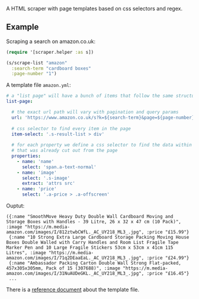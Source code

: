 A HTML scraper with page templates based on css selectors and regex.

## Example

Scraping a search on amazon.co.uk: 

```clojure
(require '[scraper.helper :as s])

(s/scrape-list "amazon"  
  :search-term "cardboard boxes"
  :page-number "1") 
```

A template file `amazon.yml`:
```yaml
# a "list page" will have a bunch of items that follow the same structure
list-page:

  # the exact url path will vary with pagination and query params
  url: 'https://www.amazon.co.uk/s?k=${search-term}&page=${page-number}'
  
  # css selector to find every item in the page 
  item-select: '.s-result-list > div'
  
  # for each property we define a css selector to find the data within the item html 
  # that was already cut out from the page 
  properties:
    - name: 'name'
      select: 'span.a-text-normal'
    - name: 'image'
      select: '.s-image'
      extract: 'attrs src'
    - name: 'price'
      select: '.a-price > .a-offscreen'
```

Ouptut:
```
({:name "SmoothMove Heavy Duty Double Wall Cardboard Moving and Storage Boxes with Handles - 39 Litre, 26 x 32 x 47 cm (10 Pack)", :image "https://m.media-amazon.com/images/I/812ztwbCWfL._AC_UY218_ML3_.jpg", :price "£15.99"} 
 {:name "10 Strong Extra Large Cardboard Storage Packing Moving House Boxes Double Walled with Carry Handles and Room List Fragile Tape Marker Pen and 10 Large Fragile Stickers 53cm x 53cm x 41cm 115 Litres", :image "https://m.media-amazon.com/images/I/71q2DEaaEaL._AC_UY218_ML3_.jpg", :price "£24.99"} 
 {:name "Ambassador Packing Carton Double Wall Strong Flat-packed, 457x305x305mm, Pack of 15 (307688)", :image "https://m.media-amazon.com/images/I/31NuAUDeGKL._AC_UY218_ML3_.jpg", :price "£16.45"}
 ... 
```

There is a [reference document](doc/template-ref.md) about the template file.



